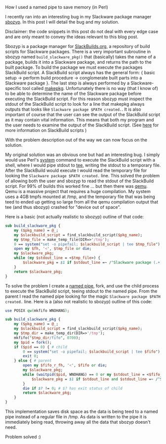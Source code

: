 How I used a named pipe to save memory (in Perl)

I recently ran into an interesting bug in my Slackware package manager [sbozyp](https://github.com/NicholasBHubbard/sbozyp). In this post I will detail the bug and my solution.

Disclaimer: the code snippets in this post do not deal with every edge case and are only meant to convey the ideas relevant to this blog post.

Sbozyp is a package manager for [SlackBuilds.org](https://www.slackbuilds.org/), a repository of build scripts for Slackware packages. There is a very important subroutine in sbozyp named `build_slackware_pkg()` that (basically) takes the name of a package, builds it into a Slackware package, and returns the path to the built package. To build the package we must execute the packages SlackBuild script. A SlackBuild script always has the general form: { basic setup -> perform build procedure -> conglomerate built parts into a Slackware package }. The last step is always performed by a Slackware-specific tool called [makepkg](http://www.slackware.com/config/packages.php). Unfortunately there is no way (that I know of) to be able to determine the name of the Slackware package before executing the SlackBuild script. For this reason sbozyp must inspect the stdout of the SlackBuild script to look for a line that makepkg always outputs that looks like `Slackware package $PATH created.`. It is also important of course that the user can see the output of the SlackBuild script as it may contain vital information. This means that both my program and the user needs to examine the output of the SlackBuild script. (See [here](https://www.slackwiki.com/SlackBuild_Scripts) for more information on SlackBuild scripts )

With the problem description out of the way we can now focus on the solution.

My original solution was an obvious one but had an interesting bug. I simply would use Perl's [system](https://perldoc.perl.org/functions/system) command to execute the SlackBuild script with a shell, where I would pipe stdout to [tee](https://en.wikipedia.org/wiki/Tee_(command)), writing the stdout to a temporary file. After the SlackBuild would execute I would read the temporary file for looking the `Slackware package $PATH created.` line. This solved the problem of allowing both the user and sbozyp to read the stdout of the SlackBuild script. For 99% of builds this worked fine ... but then there was [qemu](https://www.qemu.org/). Qemu is a massive project that requires a huge compilation. My system uses a 4GB tmpfs mounted at /tmp, and the temporary file that was being teed to ended up getting so large from all the qemu compilation output that tee (and thus sbozyp) crashed for "device out of space".

Here is a basic (not actually realistic to sbozyp) outline of that code:

```perl
sub build_slackware_pkg {
    my ($pkg_name) = @_;
    my $slackbuild_script = find_slackbuild_script($pkg_name);
    my $tmp_file = make_temp_file(DIR=>'/tmp');
    0 == system("set -o pipefail; $slackbuild_script | tee $tmp_file") or die;
    open my $fh, '<', $tmp_file or die;
    my $slackware_pkg;
    while (my $stdout_line = <$tmp_file>) {
        $slackware_pkg = $1 if $stdout_line =~ /^Slackware package (.+) created\.$/;
    }
    return $slackware_pkg;
}
```

To solve the problem I create a [named pipe](https://en.wikipedia.org/wiki/Named_pipe), fork, and use the child process to execute the SlackBuild script, teeing stdout to the named pipe. From the parent I read the named pipe looking for the magic `Slackware package $PATH created.` line. Here is a (also not realistic to sbozyp) outline of this code:

```perl
use POSIX qw(mkfifo WNOHANG);

sub build_slackware_pkg {
    my ($pkg_name) = @_;
    my $slackbuild_script = find_slackbuild_script($pkg_name);
    my $tmp_dir = make_temp_dir(DIR=>'/tmp');
    mkfifo("$tmp_dir/fifo", 0700);
    my $pid = fork();
    if ($pid == 0) { # child
        0 == system("set -o pipefail; $slackbuild_script | tee $fifo") or die;
        exit 0;
    } else { # parent
        open my $fifo_r_fh, '<', $fifo or die;
        my $slackware_pkg;
        while (waitpid($pid, WNOHANG) == 0 or my $stdout_line = <$fifo_r_fh>) {
            $slackware_pkg = $1 if $stdout_line and $stdout_line =~ /^Slackware package (.+) created\.$/;
        }
        die if $? != 0; # $? has exit status of child
        return $slackware_pkg;
    }
}
```

This implementation saves disk space as the data is being teed to a named pipe instead of a regular file in /tmp. As data is written to the pipe it is immediately being read, throwing away all the data that sbozyp doesn't need.

Problem solved :)
